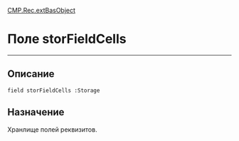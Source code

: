 ﻿---
Link: CMP.Rec.extBasObject.@storFieldCells
---

<!---  Навигация
[Имя проекта](#) :
-->
[CMP.Rec.extBasObject](Default)

# Поле storFieldCells
---

## Описание

    field storFieldCells :Storage

<!--
## Аргументы{#Args}

### Аргумент1

Описание аргумента 1
-->

## Назначение

Хранлище полей реквизитов.

<!--
## Пример

    storFieldCells...
-->

